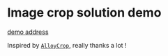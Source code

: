 # Image crop solution demo

[demo address](https://venecy.github.io/image-crop/)


Inspired by [`AlloyCrop`](https://github.com/AlloyTeam/AlloyCrop), really thanks a lot !